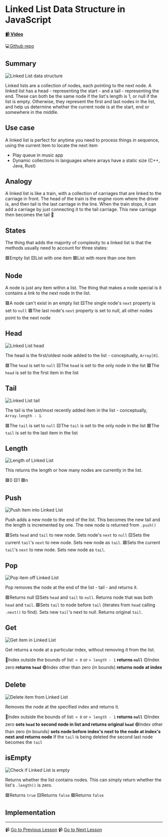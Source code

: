 # Linked List Data Structure in JavaScript

**[📹 Video](https://egghead.io/lessons/javascript-linked-list-data-structure-in-javascript)**

💻[Github repo](https://github.com/kyleshevlin/intro-to-data-structures-and-algorithms/blob/master/linkedLists/index.js)

## Summary

![Linked List data structure](../assets/Linked-List.png)

Linked lists are a collection of nodes, each pointing to the next node. A linked list has a head - representing the start - and a tail - representing the end. These can both be the same node if the list's length is 1, or null if the list is empty. Otherwise, they represent the first and last nodes in the list, and help us determine whether the current node is at the start, end or somewhere in the middle.

## Use case

A linked list is perfect for anytime you need to process things in sequence, using the current item to locate the next item

- Play queue in music app
- Dynamic collections in languages where arrays have a static size (C++, Java, Rust)

## Analogy

A linked list is like a train, with a collection of carriages that are linked to the carriage in front. The head of the train is the engine room where the driver is, and then tail is the last carriage in the line. When the train stops, it can add a carriage by just connecting it to the tail carriage. This new carriage then becomes the tail 🚂

## States

The thing that adds the majority of complexity to a linked list is that the methods usually need to account for three states:

🟥Empty list
🟨List with one item
🟩List with more than one item

## Node

A node is just any item within a list. The thing that makes a node special is it contains a link to the next node in the list.

🟥A node can't exist in an empty list
🟨The single node's `next` property is set to `null`
🟩The last node's `next` property is set to null, all other nodes point to the next node

## Head

![Linked List head](../assets/Linked-List-Head.png)

The head is the first/oldest node added to the list - conceptually, `Array[0]`.

🟥The `head` is set to `null`
🟨The `head` is set to the only node in the list
🟩The `head` is set to the first item in the list

## Tail

![Linked List tail](../assets/Linked-List-Tail.png)

The tail is the last/most recently added item in the list - conceptually, `Array.length - 1`.

🟥The `tail` is set to `null`
🟨The `tail` is set to the only node in the list
🟩The `tail` is set to the last item in the list

## Length

![Length of Linked List](../assets/Linked-List-Length.gif)

This returns the length or how many nodes are currently in the list.

🟥0
🟨1
🟩n

## Push

![Push item into Linked List](../assets/Linked-List-Push.gif)

Push adds a new node to the end of the list. This becomes the new tail and the length is incremented by one. The new node is returned from `.push()`

🟥Sets `head` and `tail` to new node. Sets node's `next` to `null`
🟨Sets the current `tail`'s `next` to new node. Sets new node as `tail`.
🟩Sets the current `tail`'s `next` to new node. Sets new node as `tail`.

## Pop

![Pop item off Linked List](../assets/Linked-List-Pop.gif)

Pop removes the node at the end of the list - tail - and returns it.

🟥Returns null
🟨Sets `head` and `tail` to `null`. Returns node that was both `head` and `tail`.
🟩Sets `tail` to node before `tail` (iterates from `head` calling `.next()` to find). Sets new `tail`'s next to null. Returns original `tail`.

## Get

![Get item in Linked List](../assets/Linked-List-Get.gif)

Get returns a node at a particular index, without removing it from the list.

🔴Index outside the bounds of list: `< 0` or `> length - 1` **returns `null`**
🟡Index zero **returns `head`**
🟢Index other than zero (in bounds) **returns node at index**

## Delete

![Delete item from Linked List](../assets/Linked-List-Delete.gif)

Removes the node at the specified index and returns it.

🔴Index outside the bounds of list: `< 0` or `> length - 1` **returns `null`**
🟡Index zero **sets `head` to second node in list and returns original `head`**
🟢Index other than zero (in bounds) **sets node before index's next to the node at index's next and returns node** If the `tail` is being deleted the second last node becomes the `tail`

## isEmpty

![Check if Linked List is empty](../assets/Linked-List-isEmpty.gif)

Returns whether the list contains nodes. This can simply return whether the list's `.length()` is zero.

🟥Returns `true`
🟨Returns `false`
🟩Returns `false`

## Implementation

<!-- TODO: Add implementation -->
---

📹 [Go to Previous Lesson](https://egghead.io/lessons/javascript-stack-data-structure-in-javascript)
📹 [Go to Next Lesson](https://egghead.io/lessons/javascript-javascript-graph-data-structure)
